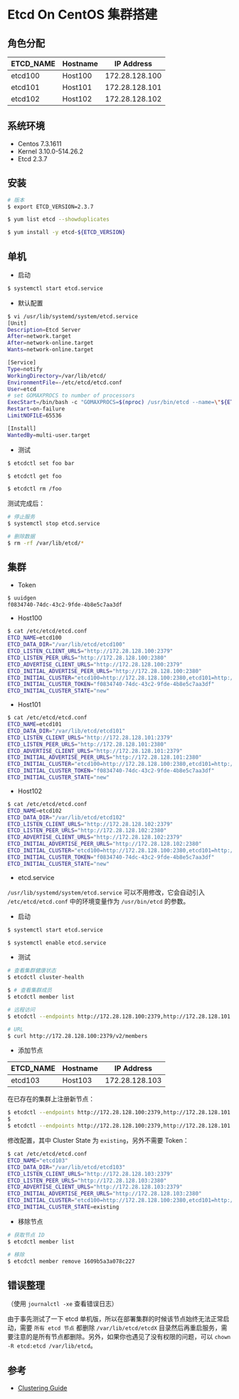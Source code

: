 # Etcd On CentOS 集群搭建

## 角色分配

| ETCD_NAME | Hostname  | IP Address     |
| --------- | --------- | ---------      |
| etcd100   | Host100   | 172.28.128.100 |
| etcd101   | Host101   | 172.28.128.101 |
| etcd102   | Host102   | 172.28.128.102 |

## 系统环境

* Centos 7.3.1611
* Kernel 3.10.0-514.26.2
* Etcd 2.3.7

## 安装

```sh
# 版本
$ export ETCD_VERSION=2.3.7

$ yum list etcd --showduplicates

$ yum install -y etcd-${ETCD_VERSION}
```

## 单机

* 启动

```sh
$ systemctl start etcd.service
```

* 默认配置

```sh
$ vi /usr/lib/systemd/system/etcd.service
[Unit]
Description=Etcd Server
After=network.target
After=network-online.target
Wants=network-online.target

[Service]
Type=notify
WorkingDirectory=/var/lib/etcd/
EnvironmentFile=-/etc/etcd/etcd.conf
User=etcd
# set GOMAXPROCS to number of processors
ExecStart=/bin/bash -c "GOMAXPROCS=$(nproc) /usr/bin/etcd --name=\"${ETCD_NAME}\" --data-dir=\"${ETCD_DATA_DIR}\" --listen-client-urls=\"${ETCD_LISTEN_CLIENT_URLS}\""
Restart=on-failure
LimitNOFILE=65536

[Install]
WantedBy=multi-user.target
```

* 测试

```sh
$ etcdctl set foo bar

$ etcdctl get foo

$ etcdctl rm /foo
```

测试完成后：

```sh
# 停止服务
$ systemctl stop etcd.service

# 删除数据
$ rm -rf /var/lib/etcd/*
```

## 集群

* Token

```sh
$ uuidgen
f0834740-74dc-43c2-9fde-4b8e5c7aa3df
```

* Host100

```sh
$ cat /etc/etcd/etcd.conf
ETCD_NAME=etcd100
ETCD_DATA_DIR="/var/lib/etcd/etcd100"
ETCD_LISTEN_CLIENT_URLS="http://172.28.128.100:2379"
ETCD_LISTEN_PEER_URLS="http://172.28.128.100:2380"
ETCD_ADVERTISE_CLIENT_URLS="http://172.28.128.100:2379"
ETCD_INITIAL_ADVERTISE_PEER_URLS="http://172.28.128.100:2380"
ETCD_INITIAL_CLUSTER="etcd100=http://172.28.128.100:2380,etcd101=http://172.28.128.101:2380,etcd102=http://172.28.128.102:2380"
ETCD_INITIAL_CLUSTER_TOKEN="f0834740-74dc-43c2-9fde-4b8e5c7aa3df"
ETCD_INITIAL_CLUSTER_STATE="new"
```

* Host101

```sh
$ cat /etc/etcd/etcd.conf
ETCD_NAME=etcd101
ETCD_DATA_DIR="/var/lib/etcd/etcd101"
ETCD_LISTEN_CLIENT_URLS="http://172.28.128.101:2379"
ETCD_LISTEN_PEER_URLS="http://172.28.128.101:2380"
ETCD_ADVERTISE_CLIENT_URLS="http://172.28.128.101:2379"
ETCD_INITIAL_ADVERTISE_PEER_URLS="http://172.28.128.101:2380"
ETCD_INITIAL_CLUSTER="etcd100=http://172.28.128.100:2380,etcd101=http://172.28.128.101:2380,etcd102=http://172.28.128.102:2380"
ETCD_INITIAL_CLUSTER_TOKEN="f0834740-74dc-43c2-9fde-4b8e5c7aa3df"
ETCD_INITIAL_CLUSTER_STATE="new"
```

* Host102

```sh
$ cat /etc/etcd/etcd.conf
ETCD_NAME=etcd102
ETCD_DATA_DIR="/var/lib/etcd/etcd102"
ETCD_LISTEN_CLIENT_URLS="http://172.28.128.102:2379"
ETCD_LISTEN_PEER_URLS="http://172.28.128.102:2380"
ETCD_ADVERTISE_CLIENT_URLS="http://172.28.128.102:2379"
ETCD_INITIAL_ADVERTISE_PEER_URLS="http://172.28.128.102:2380"
ETCD_INITIAL_CLUSTER="etcd100=http://172.28.128.100:2380,etcd101=http://172.28.128.101:2380,etcd102=http://172.28.128.102:2380"
ETCD_INITIAL_CLUSTER_TOKEN="f0834740-74dc-43c2-9fde-4b8e5c7aa3df"
ETCD_INITIAL_CLUSTER_STATE="new"
```

* etcd.service

`/usr/lib/systemd/system/etcd.service` 可以不用修改，它会自动引入 `/etc/etcd/etcd.conf` 中的环境变量作为 `/usr/bin/etcd` 的参数。

* 启动

```sh
$ systemctl start etcd.service

$ systemctl enable etcd.service
```

* 测试

```sh
# 查看集群健康状态
$ etcdctl cluster-health

$ # 查看集群成员
$ etcdctl member list

# 远程访问
$ etcdctl --endpoints http://172.28.128.100:2379,http://172.28.128.101:2379,172.28.128.102:2379 cluster-health

# URL
$ curl http://172.28.128.100:2379/v2/members
```

* 添加节点

| ETCD_NAME | Hostname  | IP Address     |
| --------- | --------- | ---------      |
| etcd103   | Host103   | 172.28.128.103 |

在已存在的集群上注册新节点：

```sh
$ etcdctl --endpoints http://172.28.128.100:2379,http://172.28.128.101:2379,172.28.128.102:2379 member add etcd103 http://10.0.1.4:2380
$
$ etcdctl --endpoints http://172.28.128.100:2379,http://172.28.128.101:2379,172.28.128.102:2379 member list
```

修改配置，其中 Cluster State 为 `existing`，另外不需要 Token：

```sh
$ cat /etc/etcd/etcd.conf
ETCD_NAME="etcd103"
ETCD_DATA_DIR="/var/lib/etcd/etcd103"
ETCD_LISTEN_CLIENT_URLS="http://172.28.128.103:2379"
ETCD_LISTEN_PEER_URLS="http://172.28.128.103:2380"
ETCD_ADVERTISE_CLIENT_URLS="http://172.28.128.103:2379"
ETCD_INITIAL_ADVERTISE_PEER_URLS="http://172.28.128.103:2380"
ETCD_INITIAL_CLUSTER="etcd100=http://172.28.128.100:2380,etcd101=http://172.28.128.101:2380,etcd102=http://172.28.128.102:2380,etcd103=http://172.28.128.103:2380"
ETCD_INITIAL_CLUSTER_STATE=existing
```

* 移除节点

```sh
# 获取节点 ID
$ etcdctl member list

# 移除
$ etcdctl member remove 1609b5a3a078c227
```

## 错误整理

（使用 `journalctl -xe` 查看错误日志）

由于事先测试了一下 etcd 单机版，所以在部署集群的时候该节点始终无法正常启动，需要 `所有 etcd 节点` 都删除 `/var/lib/etcd/etcdX` 目录然后再重启服务，需要注意的是所有节点都删除。另外，如果你也遇见了没有权限的问题，可以 `chown -R etcd:etcd /var/lib/etcd`。

## 参考

* [Clustering Guide](https://coreos.com/etcd/docs/2.3.7/clustering.html)